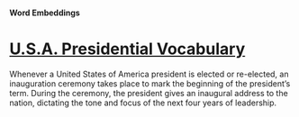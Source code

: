 #### Word Embeddings
# [U.S.A. Presidential Vocabulary](https://www.codecademy.com/paths/build-chatbots-with-python/tracks/retrieval-based-chatbots/modules/nlp-word-embeddings/projects/word-embeddings-presidential)
Whenever a United States of America president is elected or re-elected, an inauguration ceremony takes place to mark the beginning of the president’s term. During the ceremony, the president gives an inaugural address to the nation, dictating the tone and focus of the next four years of leadership.
